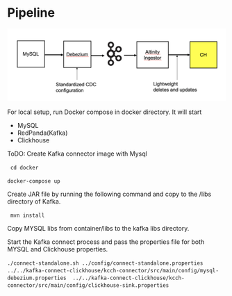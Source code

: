 # Pipeline

![pipeline](img/pipeline.png)

For local setup, run Docker compose in docker
directory. It will start
- MySQL
- RedPanda(Kafka)
- Clickhouse

ToDO: Create Kafka connector image with Mysql

` cd docker`

`docker-compose up`

Create JAR file by running the following command and copy to the /libs directory of Kafka. 

` mvn install`

Copy MYSQL libs from container/libs to the kafka libs directory.

Start the Kafka connect process and pass the properties file
for both MYSQL and Clickhouse properties.

`./connect-standalone.sh ../config/connect-standalone.properties 
../../kafka-connect-clickhouse/kcch-connector/src/main/config/mysql-debezium.properties 
../../kafka-connect-clickhouse/kcch-connector/src/main/config/clickhouse-sink.properties`